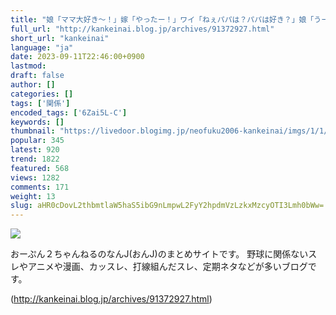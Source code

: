 ```yaml
---
title: "娘「ママ大好き～！」嫁「やったー！」ワイ「ねぇパパは？パパは好き？」娘「うーん…」 : なんJやきう関係ない部@おんJ"
full_url: "http://kankeinai.blog.jp/archives/91372927.html"
short_url: "kankeinai"
language: "ja"
date: 2023-09-11T22:46:00+0900
lastmod: 
draft: false
author: []
categories: []
tags: ['関係']
encoded_tags: ['6Zai5L-C']
keywords: []
thumbnail: "https://livedoor.blogimg.jp/neofuku2006-kankeinai/imgs/1/1/115968bb-s.jpg"
popular: 345
latest: 920
trend: 1822
featured: 568
views: 1282
comments: 171
weight: 13
slug: aHR0cDovL2thbmtlaW5haS5ibG9nLmpwL2FyY2hpdmVzLzkxMzcyOTI3Lmh0bWw=
---
```


![](https://livedoor.blogimg.jp/neofuku2006-kankeinai/imgs/1/1/115968bb-s.jpg)

<div> <p id='blog-description'>おーぷん２ちゃんねるのなんJ(おんJ)のまとめサイトです。 野球に関係ないスレやアニメや漫画、カッスレ、打線組んだスレ、定期ネタなどが多いブログです。</p> </div>

(http://kankeinai.blog.jp/archives/91372927.html)
